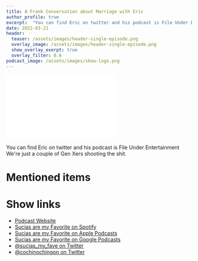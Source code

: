```yaml
---
title: A Frank Conversation about Marriage with Eric
author_profile: true
excerpt:  "You can find Eric on twitter and his podcast is File Under Entertainment We're just a couple of Gen Xers shooting the shit"
date: 2022-03-21
header:
  teaser: /assets/images/header-single-episode.png
  overlay_image: /assets/images/header-single-episode.png
  show_overlay_exerpt: true
  overlay_filter: 0.6
podcast_image: /assets/images/show-logo.png
---
```


<iframe src='<iframe src="https://embed.embed.podcasts.apple.com/us/podcast/a-frank-conversation-about-marriage-with-eric/id1548173787?i=1000554691567&amp;itsct=podcast_box_player&amp;itscg=30200&amp;ls=1&amp;theme=dark" width='80%' height='175' frameborder='0' allowtransparency='true' allow='encrypted-media'></iframe> 

You can find Eric on twitter and his podcast is File Under Entertainment We're just a couple of Gen Xers shooting the shit.

# Mentioned items



# Show links

* <i class=fas fa-link></i> [Podcast Website](https://cochinochingon.com)
* <i class=fab fa-spotify></i> [Sucias are my Favorite on Spotify](https://open.spotify.com/show/3XjoipCU3QzeIaQAAQpBdW)
* <i class=fas fa-podcast></i> [Sucias are my Favorite on Apple Podcasts](https://podcasts.apple.com/us/podcast/sucias-are-my-favorite/id1548173787)
* <i class=fab fa-google-play></i> [Sucias are my Favorite on Google Podcasts](https://podcasts.google.com/feed/aHR0cHM6Ly9hbmNob3IuZm0vcy80MjI0YzYzYy9wb2RjYXN0L3Jzcw==)
* <i class=fab fa-twitter></i> [@sucias_my_fave on Twitter](https://twitter.com/sucias_my_fave)
* <i class=fab fa-twitter></i> [@cochinochingon on Twitter](https://twitter.com/cochinochingon)
